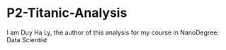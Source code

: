 # P2-Titanic-Analysis

I am Duy Ha Ly, the author of this analysis for my course in NanoDegree: Data Scientist
